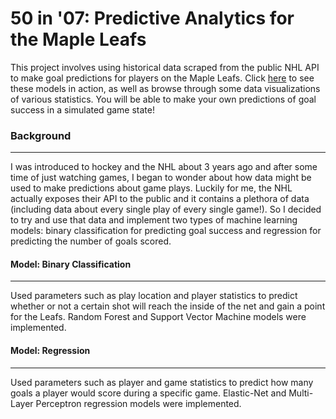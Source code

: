 # 50 in '07: Predictive Analytics for the Maple Leafs

This project involves using historical data scraped from the public NHL API to make goal predictions for players on the Maple Leafs. Click [here](https://50in0seven.ca) to see these models in action, as well as browse through some data visualizations of various statistics. You will be able to make your own predictions of goal success in a simulated game state!

### Background

---

I was introduced to hockey and the NHL about 3 years ago and after some time of just watching games, I began to wonder about how data might be used to make predictions about game plays. Luckily for me, the NHL actually exposes their API to the public and it contains a plethora of data (including data about every single play of every single game!). So I decided to try and use that data and implement two types of machine learning models: binary classification for predicting goal success and regression for predicting the number of goals scored. 

#### Model: Binary Classification

---

Used parameters such as play location and player statistics to predict whether or not a certain shot will reach the inside of the net and gain a point for the Leafs. Random Forest and Support Vector Machine models were implemented. 

#### Model: Regression

---

Used parameters such as player and game statistics to predict how many goals a player would score during a specific game. Elastic-Net and Multi-Layer Perceptron regression models were implemented. 
